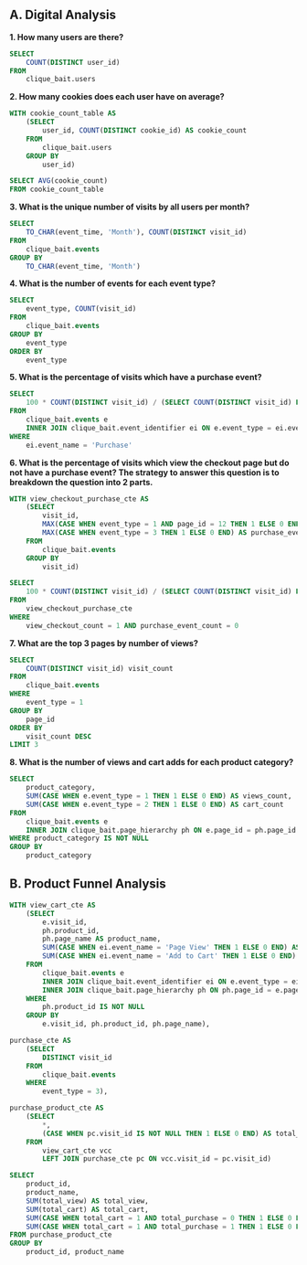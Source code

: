 ## A. Digital Analysis

**1. How many users are there?**

```sql
SELECT
	COUNT(DISTINCT user_id)
FROM
	clique_bait.users
```

**2. How many cookies does each user have on average?**

```sql
WITH cookie_count_table AS
    (SELECT
        user_id, COUNT(DISTINCT cookie_id) AS cookie_count
    FROM
        clique_bait.users
    GROUP BY
        user_id)

SELECT AVG(cookie_count)
FROM cookie_count_table
```

**3. What is the unique number of visits by all users per month?**

```sql
SELECT
	TO_CHAR(event_time, 'Month'), COUNT(DISTINCT visit_id)
FROM
	clique_bait.events
GROUP BY
	TO_CHAR(event_time, 'Month')
```

**4. What is the number of events for each event type?**

```sql
SELECT
	event_type, COUNT(visit_id)
FROM
	clique_bait.events
GROUP BY
	event_type
ORDER BY
	event_type
```

**5. What is the percentage of visits which have a purchase event?**

```sql
SELECT
	100 * COUNT(DISTINCT visit_id) / (SELECT COUNT(DISTINCT visit_id) FROM clique_bait.events) AS purchase_event_percentage
FROM
	clique_bait.events e
	INNER JOIN clique_bait.event_identifier ei ON e.event_type = ei.event_type
WHERE
	ei.event_name = 'Purchase'
```

**6. What is the percentage of visits which view the checkout page but do not have a purchase event? The strategy to answer this question is to breakdown the question into 2 parts.**

```sql
WITH view_checkout_purchase_cte AS
	(SELECT
		visit_id,
		MAX(CASE WHEN event_type = 1 AND page_id = 12 THEN 1 ELSE 0 END) AS view_checkout_count,
		MAX(CASE WHEN event_type = 3 THEN 1 ELSE 0 END) AS purchase_event_count
	FROM
		clique_bait.events
	GROUP BY
		visit_id)

SELECT
	100 * COUNT(DISTINCT visit_id) / (SELECT COUNT(DISTINCT visit_id) FROM clique_bait.events)
FROM
	view_checkout_purchase_cte
WHERE
	view_checkout_count = 1 AND purchase_event_count = 0
```

**7. What are the top 3 pages by number of views?**

```sql
SELECT
	COUNT(DISTINCT visit_id) visit_count
FROM
	clique_bait.events
WHERE
	event_type = 1
GROUP BY
	page_id
ORDER BY
	visit_count DESC
LIMIT 3
```

**8. What is the number of views and cart adds for each product category?**

```sql
SELECT
	product_category,
	SUM(CASE WHEN e.event_type = 1 THEN 1 ELSE 0 END) AS views_count,
	SUM(CASE WHEN e.event_type = 2 THEN 1 ELSE 0 END) AS cart_count
FROM
	clique_bait.events e
	INNER JOIN clique_bait.page_hierarchy ph ON e.page_id = ph.page_id
WHERE product_category IS NOT NULL
GROUP BY
	product_category
```

## B. Product Funnel Analysis

```sql
WITH view_cart_cte AS
	(SELECT
		e.visit_id,
		ph.product_id,
		ph.page_name AS product_name,
		SUM(CASE WHEN ei.event_name = 'Page View' THEN 1 ELSE 0 END) AS total_view,
		SUM(CASE WHEN ei.event_name = 'Add to Cart' THEN 1 ELSE 0 END) AS total_cart
	FROM
		clique_bait.events e
		INNER JOIN clique_bait.event_identifier ei ON e.event_type = ei.event_type
		INNER JOIN clique_bait.page_hierarchy ph ON ph.page_id = e.page_id
	WHERE
		ph.product_id IS NOT NULL
	GROUP BY
		e.visit_id, ph.product_id, ph.page_name),

purchase_cte AS
	(SELECT
		DISTINCT visit_id
	FROM
		clique_bait.events
	WHERE
		event_type = 3),

purchase_product_cte AS
	(SELECT
	 	*,
		(CASE WHEN pc.visit_id IS NOT NULL THEN 1 ELSE 0 END) AS total_purchase
	FROM
		view_cart_cte vcc
		LEFT JOIN purchase_cte pc ON vcc.visit_id = pc.visit_id)

SELECT
	product_id,
	product_name,
	SUM(total_view) AS total_view,
	SUM(total_cart) AS total_cart,
	SUM(CASE WHEN total_cart = 1 AND total_purchase = 0 THEN 1 ELSE 0 END) AS total_abandon,
	SUM(CASE WHEN total_cart = 1 AND total_purchase = 1 THEN 1 ELSE 0 END) AS total_purchase
FROM purchase_product_cte
GROUP BY
	product_id, product_name
```
